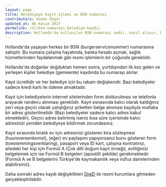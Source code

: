```yaml
---
layout: page
title: Belediyeye kayıt işlemi ve BSN numarası
contributors: Osman Üngür
updated_at: 06 Kasım 2017
permalink: /nl/bsn-numarasi-belediye-kaydi/
description: Hollanda'da kullanılan BSN numarası nedir, nasıl alınır, belediyeye kayıt için gerekli belgeler nelerdir?
---
```


Hollanda'da yaşayan herkes bir BSN (burgerservicenummer) numarasına sahiptir.
Bu numara çalışma hayatında, banka hesabı açmak, sağlık hizmetlerinden faydalanmak gibi 
resmi işlemlerin bir çoğunda gereklidir.

Hollanda'da doğanlar doğduktan hemen sonra, yurtdışından ilk kez gelen ve yerleşen kişiler belediye (gemeente) kaydında bu numarayı alırlar.

Kayıt ücretlidir ve her belediye için bu rakam değişkendir. Bazı belediyeler sadece kredi kartı ile ödeme almaktadır. 

Kayıt için belediyelerin internet sitelerinden form doldurulması ve telefonla arayarak randevu alınması gereklidir. Kayıt esnasında kalıcı olarak kaldığınız yeri veya geçici olarak çalıştığınız şirketten belge alınması kaydıyla mutlaka bir adres gösterilmelidir (Bazı belediyeler sadece kalıcı adres kabul etmektedir). Geçici adres belirtmiş iseniz kısa süre içerisinde kalıcı adresinizi yeniden belediyeye bildirmek zorundasınız.

Kayıt sırasında kiralık ev için adresinizi gösteren kira sözleşmesi (huurovereenkomst), (eğer) ev paylaşımı yapıyorsanız bunu gösteren form (toestemmingsverklaring), pasaport veya ID kart, çalışma kontratınız, ailedeki her kişi için Formül A (Çok dilli doğum kayıt örneği), evliliğinizi belgelemek için ise Formül B belgeleri (apostilli şekilde) gerekmektedir (Formül A ve B belgelerini Türkiye'de kaymakamlık veya nüfus dairelerinden alabilirsiniz).

Daha sonraki adres kaydı değişiklikleri [DigiD](https://www.digid.nl/en/) ile resmi kurumlara gitmeden gerçekleştirilebilir.

